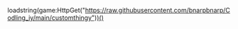 loadstring(game:HttpGet("https://raw.githubusercontent.com/bnarpbnarp/Codling_iy/main/customthingy"))()
